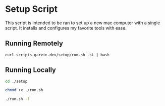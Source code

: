 # Setup Script

This script is intended to be ran to set up a new mac computer with a single script. It installs and configures my favorite tools with ease.

## Running Remotely

```
curl scripts.garvin.dev/setup/run.sh -sL | bash
```

## Running Locally

```bash
cd ./setup

chmod +x ./run.sh

./run.sh -l
```